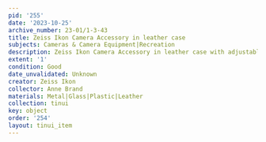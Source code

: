 ```yaml
---
pid: '255'
date: '2023-10-25'
archive_number: 23-01/1-3-43
title: Zeiss Ikon Camera Accessory in leather case
subjects: Cameras & Camera Equipment|Recreation
description: Zeiss Ikon Camera Accessory in leather case with adjustable strap.
extent: '1'
condition: Good
date_unvalidated: Unknown
creator: Zeiss Ikon
collector: Anne Brand
materials: Metal|Glass|Plastic|Leather
collection: tinui
key: object
order: '254'
layout: tinui_item
---
```

